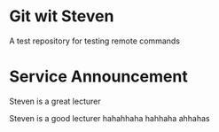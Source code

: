 # Git wit Steven
A test repository for testing remote commands
# Service Announcement

Steven is a great lecturer

Steven is a good lecturer
hahahhaha
hahhaha
ahhahas
